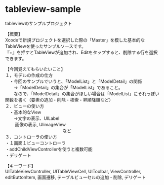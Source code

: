 # tableview-sample
tableviewのサンプルプロジェクト


【概要】   
Xcodeで新規プロジェクトを選択した際の「Master」を模した基本的なTableViewを使ったサンプルソースです。  
『+』を押すとTableViewが追加され、Editをタップすると、削除する行を選択できます。  


【今回覚えてもらいたいこと】  
１，モデルの作成の仕方  
　・今回のサンプルでいうと、「ModelList」と「ModelDetail」の関係  
　　→「ModelDetail」の集合が「ModelList」であること。  
　　なので、「ModelDetail」の集合がほしい場合は「ModelList」にそれっぽい関数を書く（要素の追加・削除・検索・昇順降順など）  
２．ビューの使い方  
　・基本的なView  
　　→文字の表示、UILabel  
　　 画像の表示, UIimageView  
　    　　　　　　　　　　　　など  
３．コントローラの使い方  
  ・１画面１ビューコントローラ  
  ・addChildViewControllerを使うと複数可能  
  ・デリゲート  


【キーワード】  
UITableViewController, UITableViewCell, UIToolbar, ViewController, editButtonItem, 画面遷移, テーブルビューセルの追加・削除, デリゲート  
